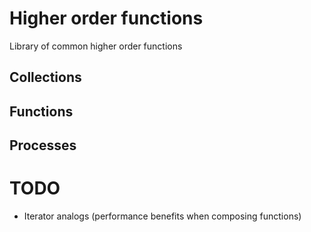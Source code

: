 # Higher order functions

Library of common higher order functions

## Collections

## Functions

## Processes

# TODO 

- Iterator analogs (performance benefits when composing functions)